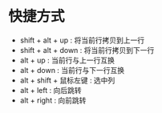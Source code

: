 # 快捷方式

* shift + alt + up : 将当前行拷贝到上一行
* shift + alt + down : 将当前行拷贝到下一行
* alt + up : 当前行与上一行互换
* alt + down : 当前行与下一行互换
* alt + shift + 鼠标左键 : 选中列
* alt + left : 向后跳转
* alt + right : 向前跳转